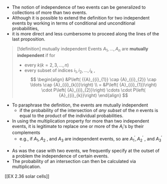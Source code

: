 
- The notion of independence of two events can be generalized to collections of more than two events. 
- Although it is possible to extend the definition for two independent events by working in terms of conditional and unconditional probabilities, 
- it is more direct and less cumbersome to proceed along the lines of the last proposition.

> [!definition] mutually independent
> Events ${A}_{1},\ldots ,{A}_{n}$ are **mutually independent** if for 
> - every $k\left( {k = 2,3,\ldots ,n}\right)$ 
> - every subset of indices ${i}_{1},{i}_{2},\ldots ,{i}_{k}$ ,
> $$
> \begin{align}
> &P\left( {{A}_{{i}_{1}} \cap {A}_{{i}_{2}} \cap \ldots \cap {A}_{{i}_{k}}}\right) \\
> = &P\left( {A}_{{i}_{1}}\right) \cdot P\left( {A}_{{i}_{2}}\right) \cdots \cdot P\left( {A}_{{i}_{k}}\right)
> \end{align}
> $$

- To paraphrase the definition, the events are mutually independent 
	- if the probability of the intersection of *any subset* of the $n$ events is equal to the product of the individual probabilities. 
- In using the multiplication property for more than two independent events, it is legitimate to replace one or more of the ${A}_{i}$'s by their complements 
	- e.g., if ${A}_{1},{A}_{2}$ , and ${A}_{3}$ are independent events, so are ${A}_{1}^{\prime },{A}_{2}^{\prime }$ , and ${A}_{3}^{\prime }$ . 
- As was the case with two events, we frequently specify at the outset of a problem the independence of certain events. 
- The probability of an intersection can then be calculated via multiplication.

[[EX 2.36 solar cells]]